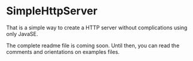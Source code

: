 # SimpleHttpServer
That is a simple way to create a HTTP server without complications using only JavaSE.

The complete readme file is coming soon. Until then, you can read the comments and orientations on examples files.
